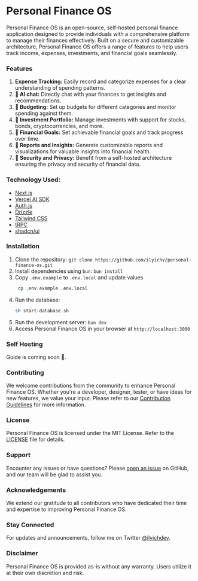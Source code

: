 # Personal Finance OS

Personal Finance OS is an open-source, self-hosted personal finance application designed to provide individuals with a comprehensive platform to manage their finances effectively. Built on a secure and customizable architecture, Personal Finance OS offers a range of features to help users track income, expenses, investments, and financial goals seamlessly.

### Features
1. **Expense Tracking:** Easily record and categorize expenses for a clear understanding of spending patterns.
2. **🚧 AI chat:** Directly chat with your finances to get insights and recommendations.
3. **🚧 Budgeting:** Set up budgets for different categories and monitor spending against them.
4. **🚧 Investment Portfolio:** Manage investments with support for stocks, bonds, cryptocurrencies, and more.
5. **🚧 Financial Goals:** Set achievable financial goals and track progress over time.
6. **🚧 Reports and Insights:** Generate customizable reports and visualizations for valuable insights into financial health.
7. **🚧 Security and Privacy:** Benefit from a self-hosted architecture ensuring the privacy and security of financial data.

### Technology Used:
- [Next.js](https://nextjs.org)
- [Vercel AI SDK](https://sdk.vercel.ai/docs/introduction)
- [Auth.js](https://authjs.dev/)
- [Drizzle](https://orm.drizzle.team)
- [Tailwind CSS](https://tailwindcss.com)
- [tRPC](https://trpc.io)
- [shadcn/ui](https://ui.shadcn.com/)

### Installation
1. Clone the repository: `git clone https://github.com/ilyichv/personal-finance-os.git`
2. Install dependencies using `bun`: `bun install`
3. Copy `.env.example` to `.env.local` and update values
   ```bash
    cp .env.example .env.local
    ```
4. Run the database:
    ```bash
    sh start-database.sh
    ```
5. Run the development server: `bun dev`
6. Access Personal Finance OS in your browser at `http://localhost:3000`

### Self Hosting
Guide is coming soon 🚧.

### Contributing
We welcome contributions from the community to enhance Personal Finance OS. Whether you're a developer, designer, tester, or have ideas for new features, we value your input. Please refer to our [Contribution Guidelines](CONTRIBUTING.md) for more information.

### License
Personal Finance OS is licensed under the MIT License. Refer to the [LICENSE](LICENSE) file for details.

### Support
Encounter any issues or have questions? Please [open an issue](https://github.com/ilyichv/personal-finance-os/issues) on GitHub, and our team will be glad to assist you.

### Acknowledgements
We extend our gratitude to all contributors who have dedicated their time and expertise to improving Personal Finance OS.

### Stay Connected
For updates and announcements, follow me on Twitter [@ilyichdev](https://twitter.com/ilyichdev).

### Disclaimer
Personal Finance OS is provided as-is without any warranty. Users utilize it at their own discretion and risk.
